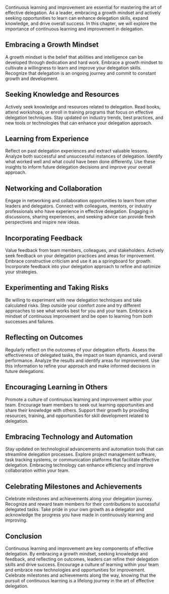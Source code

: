 
Continuous learning and improvement are essential for mastering the art of effective delegation. As a leader, embracing a growth mindset and actively seeking opportunities to learn can enhance delegation skills, expand knowledge, and drive overall success. In this chapter, we will explore the importance of continuous learning and improvement in delegation.

Embracing a Growth Mindset
--------------------------

A growth mindset is the belief that abilities and intelligence can be developed through dedication and hard work. Embrace a growth mindset to cultivate a willingness to learn and improve your delegation skills. Recognize that delegation is an ongoing journey and commit to constant growth and development.

Seeking Knowledge and Resources
-------------------------------

Actively seek knowledge and resources related to delegation. Read books, attend workshops, or enroll in training programs that focus on effective delegation techniques. Stay updated on industry trends, best practices, and new tools or technologies that can enhance your delegation approach.

Learning from Experience
------------------------

Reflect on past delegation experiences and extract valuable lessons. Analyze both successful and unsuccessful instances of delegation. Identify what worked well and what could have been done differently. Use these insights to inform future delegation decisions and improve your overall approach.

Networking and Collaboration
----------------------------

Engage in networking and collaboration opportunities to learn from other leaders and delegators. Connect with colleagues, mentors, or industry professionals who have experience in effective delegation. Engaging in discussions, sharing experiences, and seeking advice can provide fresh perspectives and inspire new ideas.

Incorporating Feedback
----------------------

Value feedback from team members, colleagues, and stakeholders. Actively seek feedback on your delegation practices and areas for improvement. Embrace constructive criticism and use it as a springboard for growth. Incorporate feedback into your delegation approach to refine and optimize your strategies.

Experimenting and Taking Risks
------------------------------

Be willing to experiment with new delegation techniques and take calculated risks. Step outside your comfort zone and try different approaches to see what works best for you and your team. Embrace a mindset of continuous improvement and be open to learning from both successes and failures.

Reflecting on Outcomes
----------------------

Regularly reflect on the outcomes of your delegation efforts. Assess the effectiveness of delegated tasks, the impact on team dynamics, and overall performance. Analyze the results and identify areas for improvement. Use this information to refine your approach and make informed decisions in future delegations.

Encouraging Learning in Others
------------------------------

Promote a culture of continuous learning and improvement within your team. Encourage team members to seek out learning opportunities and share their knowledge with others. Support their growth by providing resources, training, and opportunities for skill development related to delegation.

Embracing Technology and Automation
-----------------------------------

Stay updated on technological advancements and automation tools that can streamline delegation processes. Explore project management software, task tracking systems, or communication platforms that facilitate effective delegation. Embracing technology can enhance efficiency and improve collaboration within your team.

Celebrating Milestones and Achievements
---------------------------------------

Celebrate milestones and achievements along your delegation journey. Recognize and reward team members for their contributions to successful delegated tasks. Take pride in your own growth as a delegator and acknowledge the progress you have made in continuously learning and improving.

Conclusion
----------

Continuous learning and improvement are key components of effective delegation. By embracing a growth mindset, seeking knowledge and feedback, and reflecting on outcomes, leaders can refine their delegation skills and drive success. Encourage a culture of learning within your team and embrace new technologies and opportunities for improvement. Celebrate milestones and achievements along the way, knowing that the pursuit of continuous learning is a lifelong journey in the art of effective delegation.
